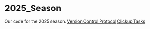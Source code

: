 # 2025_Season
Our code for the 2025 season.
[Version Control Protocol](https://docs.google.com/document/d/10Hep8I_G-WECgAwW-7c-CxzomMbJLIjcVaO4hX_GPtE/edit?tab=t.0#heading=h.aukg37ez4vyu)
[Clickup Tasks](https://app.clickup.com/9014321115/v/b/6-901403101610-2)
